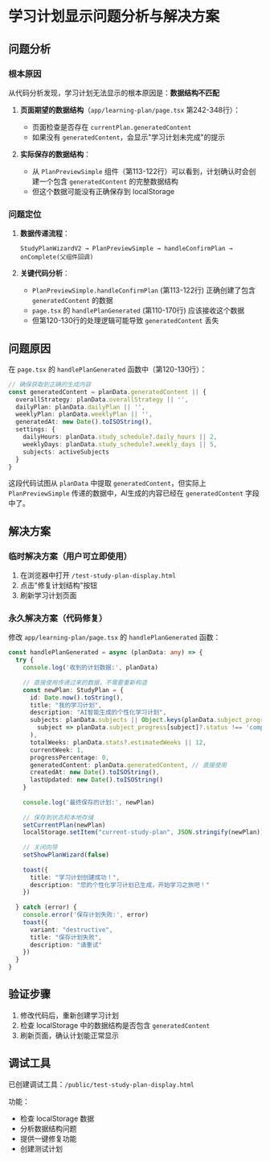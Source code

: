 # 学习计划显示问题分析与解决方案

## 问题分析

### 根本原因
从代码分析发现，学习计划无法显示的根本原因是：**数据结构不匹配**

1. **页面期望的数据结构**（`app/learning-plan/page.tsx` 第242-348行）：
   - 页面检查是否存在 `currentPlan.generatedContent`
   - 如果没有 `generatedContent`，会显示"学习计划未完成"的提示

2. **实际保存的数据结构**：
   - 从 `PlanPreviewSimple` 组件（第113-122行）可以看到，计划确认时会创建一个包含 `generatedContent` 的完整数据结构
   - 但这个数据可能没有正确保存到 localStorage

### 问题定位

1. **数据传递流程**：
   ```
   StudyPlanWizardV2 → PlanPreviewSimple → handleConfirmPlan → onComplete(父组件回调)
   ```

2. **关键代码分析**：
   - `PlanPreviewSimple.handleConfirmPlan` (第113-122行) 正确创建了包含 `generatedContent` 的数据
   - `page.tsx` 的 `handlePlanGenerated` (第110-170行) 应该接收这个数据
   - 但第120-130行的处理逻辑可能导致 `generatedContent` 丢失

## 问题原因

在 `page.tsx` 的 `handlePlanGenerated` 函数中（第120-130行）：

```typescript
// 确保获取到正确的生成内容
const generatedContent = planData.generatedContent || {
  overallStrategy: planData.overallStrategy || '',
  dailyPlan: planData.dailyPlan || '',
  weeklyPlan: planData.weeklyPlan || '',
  generatedAt: new Date().toISOString(),
  settings: {
    dailyHours: planData.study_schedule?.daily_hours || 2,
    weeklyDays: planData.study_schedule?.weekly_days || 5,
    subjects: activeSubjects
  }
}
```

这段代码试图从 `planData` 中提取 `generatedContent`，但实际上 `PlanPreviewSimple` 传递的数据中，AI生成的内容已经在 `generatedContent` 字段中了。

## 解决方案

### 临时解决方案（用户可立即使用）

1. 在浏览器中打开 `/test-study-plan-display.html`
2. 点击"修复计划结构"按钮
3. 刷新学习计划页面

### 永久解决方案（代码修复）

修改 `app/learning-plan/page.tsx` 的 `handlePlanGenerated` 函数：

```typescript
const handlePlanGenerated = async (planData: any) => {
  try {
    console.log('收到的计划数据:', planData)
    
    // 直接使用传递过来的数据，不需要重新构造
    const newPlan: StudyPlan = {
      id: Date.now().toString(),
      title: "我的学习计划",
      description: "AI智能生成的个性化学习计划",
      subjects: planData.subjects || Object.keys(planData.subject_progress || {}).filter(
        subject => planData.subject_progress[subject]?.status !== 'completed'
      ),
      totalWeeks: planData.stats?.estimatedWeeks || 12,
      currentWeek: 1,
      progressPercentage: 0,
      generatedContent: planData.generatedContent, // 直接使用
      createdAt: new Date().toISOString(),
      lastUpdated: new Date().toISOString()
    }
    
    console.log('最终保存的计划:', newPlan)
    
    // 保存到状态和本地存储
    setCurrentPlan(newPlan)
    localStorage.setItem("current-study-plan", JSON.stringify(newPlan))
    
    // 关闭向导
    setShowPlanWizard(false)
    
    toast({
      title: "学习计划创建成功！",
      description: "您的个性化学习计划已生成，开始学习之旅吧！"
    })
    
  } catch (error) {
    console.error('保存计划失败:', error)
    toast({
      variant: "destructive",
      title: "保存计划失败",
      description: "请重试"
    })
  }
}
```

## 验证步骤

1. 修改代码后，重新创建学习计划
2. 检查 localStorage 中的数据结构是否包含 `generatedContent`
3. 刷新页面，确认计划能正常显示

## 调试工具

已创建调试工具：`/public/test-study-plan-display.html`

功能：
- 检查 localStorage 数据
- 分析数据结构问题
- 提供一键修复功能
- 创建测试计划